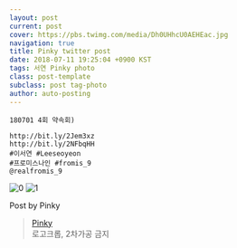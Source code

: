 ```yaml
---
layout: post
current: post
cover: https://pbs.twimg.com/media/Dh0UHhcU0AEHEac.jpg
navigation: true
title: Pinky twitter post
date: 2018-07-11 19:25:04 +0900 KST
tags: 서연 Pinky photo
class: post-template
subclass: post tag-photo
author: auto-posting
---
```


```  
180701 4회 약속회)  
  
http://bit.ly/2Jem3xz   
http://bit.ly/2NFbqHH   
#이서연 #Leeseoyeon  
#프로미스나인 #fromis_9  
@realfromis_9  

```

![0](https://pbs.twimg.com/media/Dh0UHCsV4AUeJ8l.jpg)
![1](https://pbs.twimg.com/media/Dh0UHhcU0AEHEac.jpg)


Post by Pinky

> [Pinky](https://twitter.com/pinkypic7)  
  로고크롭, 2차가공 금지